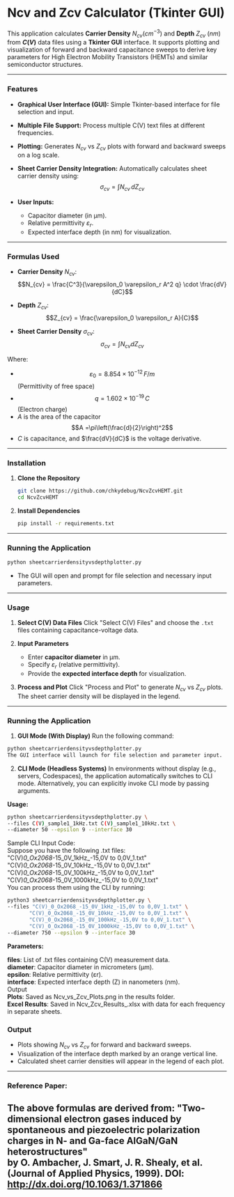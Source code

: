 # Ncv and Zcv Calculator (Tkinter GUI)

This application calculates **Carrier Density** $N_{cv}$($cm^{-3}$) and **Depth** $Z_{cv}$ $(nm)$ from **$C(V)$** data files using a **Tkinter GUI** interface. It supports plotting and visualization of forward and backward capacitance sweeps to derive key parameters for High Electron Mobility Transistors (HEMTs) and similar semiconductor structures.

---

### **Features**  
- **Graphical User Interface (GUI):** Simple Tkinter-based interface for file selection and input.  
- **Multiple File Support:** Process multiple C(V) text files at different frequencies.  
- **Plotting:** Generates $N_{cv}$ vs $Z_{cv}$ plots with forward and backward sweeps on a log scale.  
- **Sheet Carrier Density Integration:** Automatically calculates sheet carrier density using:  
 $$\sigma_{cv} = \int N_{cv} \, dZ_{cv}$$ 

- **User Inputs:**  
   - Capacitor diameter (in µm).  
   - Relative permittivity $\varepsilon_r$.  
   - Expected interface depth (in nm) for visualization.  

---

### **Formulas Used**  
- **Carrier Density** $N_{cv}$:  
  $$N_{cv} = \frac{C^3}{\varepsilon_0 \varepsilon_r A^2 q} \cdot \frac{dV}{dC}$$ 

- **Depth** $Z_{cv}$:  
  $$Z_{cv} = \frac{\varepsilon_0 \varepsilon_r A}{C}$$ 

- **Sheet Carrier Density** $\sigma_{cv}$:  
  $$\sigma_{cv} = \int N_{cv} dZ_{cv}$$ 

Where:  
- $$\varepsilon_0 = 8.854 \times 10^{-12} \, F/m$$ (Permittivity of free space)  
- $$q = 1.602 \times 10^{-19} \, C$$ (Electron charge)  
- $A$ is the area of the capacitor  
  $$A =\pi\left(\frac{d}{2}\right)^2$$  
- $C$ is capacitance, and $\frac{dV}{dC}$ is the voltage derivative.  

---

### **Installation**  
1. **Clone the Repository**  
   ```bash
   git clone https://github.com/chkydebug/NcvZcvHEMT.git
   cd NcvZcvHEMT
   ```

2. **Install Dependencies**
   ```bash
   pip install -r requirements.txt
   ```

---

### **Running the Application**
```bash
python sheetcarrierdensityvsdepthplotter.py
```

- The GUI will open and prompt for file selection and necessary input parameters.

---

### **Usage**
1. **Select C(V) Data Files**
   Click "Select C(V) Files" and choose the `.txt` files containing capacitance-voltage data.

2. **Input Parameters**
   - Enter **capacitor diameter** in µm.
   - Specify $\varepsilon_r$ (relative permittivity).
   - Provide the **expected interface depth** for visualization.

3. **Process and Plot**
   Click "Process and Plot" to generate $N_{cv}$ vs $Z_{cv}$ plots. The sheet carrier density will be displayed in the legend.

---
### **Running the Application**  
1. **GUI Mode (With Display)**
Run the following command:  

```bash
python sheetcarrierdensityvsdepthplotter.py
The GUI interface will launch for file selection and parameter input.
```
2. **CLI Mode (Headless Systems)**
In environments without display (e.g., servers, Codespaces), the application automatically switches to CLI mode.
Alternatively, you can explicitly invoke CLI mode by passing arguments.

**Usage:**

```bash
python sheetcarrierdensityvsdepthplotter.py \
--files C(V)_sample1_1kHz.txt C(V)_sample1_10kHz.txt \
--diameter 50 --epsilon 9 --interface 30
```
Sample CLI Input Code:  
Suppose you have the following .txt files:  
"C(V)_0_Ox2068_-15_0V_1kHz_-15,0V to 0,0V_1.txt"   
"C(V)_0_Ox2068_-15_0V_10kHz_-15,0V to 0,0V_1.txt"   
"C(V)_0_Ox2068_-15_0V_100kHz_-15,0V to 0,0V_1.txt"   
"C(V)_0_Ox2068_-15_0V_1000kHz_-15,0V to 0,0V_1.txt"  
You can process them using the CLI by running:  
```bash
python3 sheetcarrierdensityvsdepthplotter.py \
--files "C(V)_0_Ox2068_-15_0V_1kHz_-15,0V to 0,0V_1.txt" \  
       "C(V)_0_Ox2068_-15_0V_10kHz_-15,0V to 0,0V_1.txt" \  
       "C(V)_0_Ox2068_-15_0V_100kHz_-15,0V to 0,0V_1.txt" \  
       "C(V)_0_Ox2068_-15_0V_1000kHz_-15,0V to 0,0V_1.txt" \  
--diameter 750 --epsilon 9 --interface 30

```
**Parameters:**

**files**: List of .txt files containing C(V) measurement data.  
**diameter**: Capacitor diameter in micrometers (µm).  
**epsilon**: Relative permittivity (εr).  
**interface**: Expected interface depth (Z) in nanometers (nm).  
Output  
**Plots**: Saved as Ncv_vs_Zcv_Plots.png in the results folder.  
**Excel Results**: Saved in Ncv_Zcv_Results_<timestamp>.xlsx with data for each frequency in separate sheets.


### **Output**
- Plots showing $N_{cv}$ vs $Z_{cv}$ for forward and backward sweeps.
- Visualization of the interface depth marked by an orange vertical line.
- Calculated sheet carrier densities will appear in the legend of each plot.

---

### **Reference Paper:**

The above formulas are derived from:
"Two-dimensional electron gases induced by spontaneous and piezoelectric polarization charges in N- and Ga-face AlGaN/GaN heterostructures"  
by O. Ambacher, J. Smart, J. R. Shealy, et al. (Journal of Applied Physics, 1999).
  DOI: http://dx.doi.org/10.1063/1.371866
---

